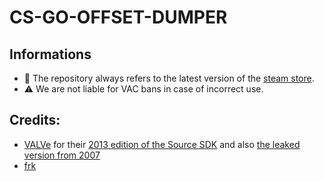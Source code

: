 # CS-GO-OFFSET-DUMPER

## Informations
- 🔫 The repository always refers to the latest version of the [steam store](http://store.steampowered.com/app/730/CounterStrike_Global_Offensive).
- ⚠️ We are not liable for VAC bans in case of incorrect use.

## Credits:

- [VALVe](https://github.com/ValveSoftware) for their [2013 edition of the Source SDK](https://github.com/ValveSoftware/source-sdk-2013) and also [the leaked version from 2007](https://github.com/VSES/SourceEngine2007)
- [frk](https://www.unknowncheats.me/forum/members/1067779.html)
